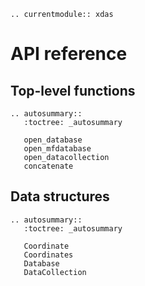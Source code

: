 ```{eval-rst}
.. currentmodule:: xdas
```

# API reference

## Top-level functions

```{eval-rst}
.. autosummary::
   :toctree: _autosummary

   open_database
   open_mfdatabase
   open_datacollection
   concatenate
```

## Data structures

```{eval-rst}
.. autosummary::
   :toctree: _autosummary

   Coordinate
   Coordinates
   Database
   DataCollection
```
